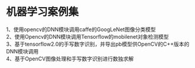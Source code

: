 # 机器学习案例集

1、使用opencv的DNN模块调用caffe的GoogLeNet图像分类模型  
2、使用Opencv的DNN模块调用Tensorflow的mobilenet对象检测模型  
3、基于tensorflow2.0的手写数字识别，并导出pb模型供OpenCV的C++版本的DNN模块调用  
4、基于OpenCV图像处理和手写数字识别进行数独求解
